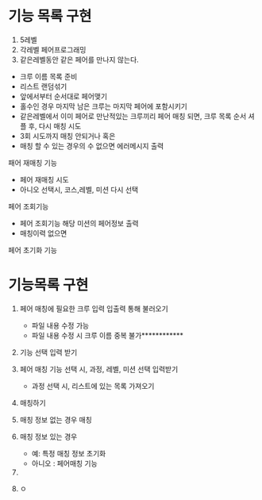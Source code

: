 # 기능 목록 구현

1. 5레벨
2. 각레벨 페어프로그래밍
3. 같은레벨동안 같은 페어를 만나지 않는다.

- 크루 이름 목록 준비
- 리스트 랜덤섞기
- 앞에서부터 순서대로 페어맺기
- 홀수인 경우 마지막 남은 크루는 마지막 페어에 포함시키기
- 같은레벨에서 이미 페어로 만난적있는 크루끼리 페어 매칭 되면, 크루 목록 순서 셔플 후, 다시 매칭 시도
- 3회 시도까지 매칭 안되거나 혹은
- 매칭 할 수 있는 경우의 수 없으면 에러메시지 출력

패어 재매칭 기능

- 페어 재매칭 시도
- 아니오 선택시, 코스,레벨, 미션 다시 선택

페어 조회기능

- 페어 조회기능 해당 미션의 페어정보 출력
- 매칭이력 없으면

페어 초기화 기능

# 기능목록 구현

1. 페어 매칭에 필요한 크루 입력 입출력 통해 불러오기
   - 파일 내용 수정 가능
   - 파일 내용 수정 시 크루 이름 중복 불가************

2. 기능 선택 입력 받기

3. 페어 매칭 기능 선택 시, 과정, 레벨, 미션 선택 입력받기
   - 과정 선택 시, 리스트에 있는 목록 가져오기
4.  매칭하기
5. 매칭 정보 없는 경우 매칭
6. 매칭 정보 있는 경우
    - 예: 특정 매칭 정보 초기화
    - 아니오 : 페어매칭 기능
7.
8. ㅇ
